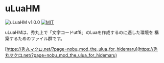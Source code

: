 # uLuaHM

![uLuaHM v1.0.0](https://img.shields.io/badge/uLuaHM-v1.0.0-6479ff.svg)
[![MIT](https://img.shields.io/badge/license-MIT-blue.svg?style=flat)](LICENSE)

uLuaHMは、秀丸上で「文字コードutf8」のLuaを作成するのに適した環境を 構築するためのファイル群です。

[https://秀丸マクロ.net/?page=nobu_mod_the_ulua_for_hidemaru](https://秀丸マクロ.net/?page=nobu_mod_the_ulua_for_hidemaru)

